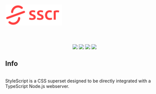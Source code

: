 <h1><img src="/icons/stylescript-logo-full.png" width="180"></h1><br><br>

<div align="center">
  <img src="https://img.shields.io/badge/node-%3E%3D%206.0.0-brightgreen">
  <img src="https://img.shields.io/badge/platform-linux--64%20%7C%20win--32%20%7C%20osx--64%20%7C%20win--64-lightgrey">
  <img src="https://img.shields.io/badge/License-ISC-blue">
  <img src="https://img.shields.io/badge/Language-TypeScript-yellow">
 </div>

<h2>Info</h2><br>
StyleScript is a CSS superset designed to be directly integrated with a TypeScript Node.js webserver.
